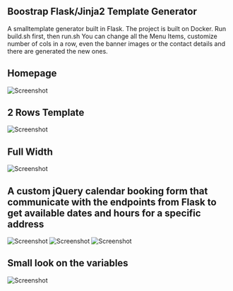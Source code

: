 ## Boostrap Flask/Jinja2 Template Generator
A smalltemplate generator built in Flask.
The project is built on Docker.
Run build.sh first, then run.sh
You can change all the Menu Items, customize number of cols in a row, even the banner images or the contact details and there are generated the new ones.

## Homepage
![Screenshot](https://i.ibb.co/z6fBbdN/Screenshot-from-2021-03-02-08-14-56.png)

## 2 Rows Template
![Screenshot](https://i.ibb.co/xJ6fh9W/Screenshot-from-2021-03-02-08-15-45.png)

## Full Width
![Screenshot](https://i.ibb.co/fnL8t8F/Screenshot-from-2021-03-02-08-17-34.png)

## A custom jQuery calendar booking form that communicate with the endpoints from Flask to get available dates and hours for a specific address
![Screenshot](https://i.ibb.co/Br8kZp0/Screenshot-from-2021-03-02-08-18-53.png)
![Screenshot](https://i.ibb.co/QF7z3ZR/Screenshot-from-2021-03-02-08-19-08.png)
![Screenshot](https://i.ibb.co/CnyyfZn/Screenshot-from-2021-03-02-08-19-28.png)

## Small look on the variables
![Screenshot](https://i.ibb.co/kc8G2C4/Screenshot-from-2021-03-02-08-20-26.png)


